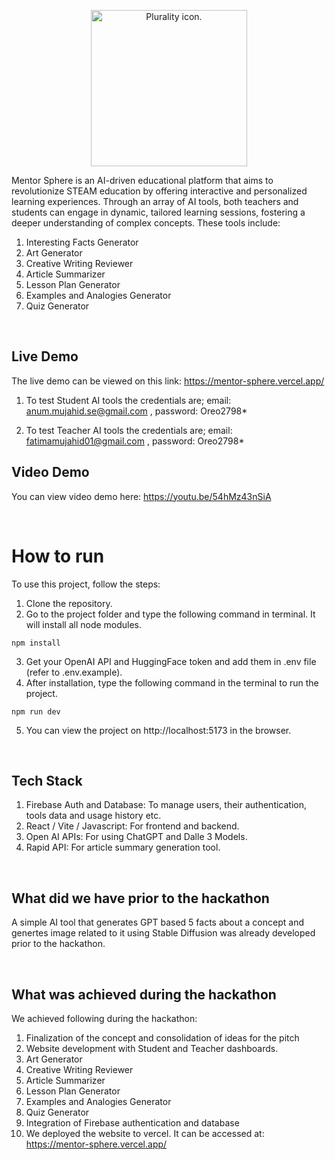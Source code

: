 <p align="center">
    <picture>
    <img width="250" alt="Plurality icon." src="https://mentor-sphere.vercel.app/assets/logo-AWDzjBq0.svg">
    </picture>
</p>

Mentor Sphere is an AI-driven educational platform that aims to revolutionize STEAM education by offering interactive and personalized learning experiences. Through an array of AI tools, both teachers and students can engage in dynamic, tailored learning sessions, fostering a deeper understanding of complex concepts. These tools include:
1. Interesting Facts Generator
2. Art Generator
3. Creative Writing Reviewer
4. Article Summarizer
5. Lesson Plan Generator
6. Examples and Analogies Generator
7. Quiz Generator

<br />

## Live Demo

The live demo can be viewed on this link:
https://mentor-sphere.vercel.app/

1. To test Student AI tools the credentials are; email: anum.mujahid.se@gmail.com , password: Oreo2798*

2. To test Teacher AI tools the credentials are; email: fatimamujahid01@gmail.com , password: Oreo2798*

## Video Demo

You can view video demo here: https://youtu.be/54hMz43nSiA

<br/>

# How to run

To use this project, follow the steps:

1. Clone the repository.
2. Go to the project folder and type the following command in terminal. It will install all node modules.

```shell
npm install
```

3. Get your OpenAI API and HuggingFace token and add them in .env file (refer to .env.example).
4. After installation, type the following command in the terminal to run the project.

```shell
npm run dev
```

5. You can view the project on http://localhost:5173 in the browser.

<br/>

## Tech Stack

1. Firebase Auth and Database: To manage users, their authentication, tools data and usage history etc.
2. React / Vite / Javascript: For frontend and backend.
3. Open AI APIs: For using ChatGPT and Dalle 3 Models.
4. Rapid API: For article summary generation tool.

<br/>

## What did we have prior to the hackathon

A simple AI tool that generates GPT based 5 facts about a concept and genertes image related to it using Stable Diffusion was already developed prior to the hackathon.

<br/>

## What was achieved during the hackathon

We achieved following during the hackathon:

1. Finalization of the concept and consolidation of ideas for the pitch
2. Website development with Student and Teacher dashboards.
3. Art Generator
4. Creative Writing Reviewer
5. Article Summarizer
6. Lesson Plan Generator
7. Examples and Analogies Generator
8. Quiz Generator
5. Integration of Firebase authentication and database
9. We deployed the website to vercel. It can be accessed at: https://mentor-sphere.vercel.app/ 